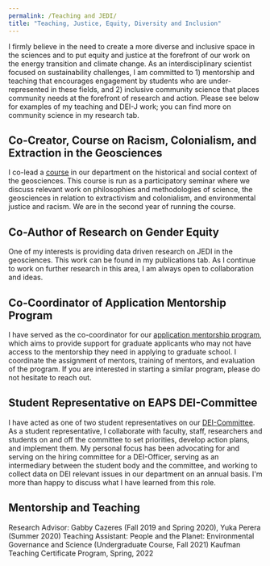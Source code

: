 ```yaml
---
permalink: /Teaching and JEDI/
title: "Teaching, Justice, Equity, Diversity and Inclusion"
---
```


I firmly believe in the need to create a more diverse and inclusive space in the sciences and to put equity and justice at the forefront of our work on the energy transition and climate change. As an interdisciplinary scientist focused on sustainability challenges, I am committed to 1) mentorship and teaching that encourages engagement by students who are under-represented in these fields, and 2) inclusive community science that places community needs at the forefront of research and action. Please see below for examples of my teaching and DEI-J work; you can find more on community science in my research tab.

## Co-Creator, Course on Racism, Colonialism, and Extraction in the Geosciences
I co-lead a [course](http://tide.scripts.mit.edu/home/reading-series/) in our department on the historical and social context of the geosciences. This course is run as a participatory seminar where we discuss relevant work on philosophies and methodologies of science, the geosciences in relation to extractivism and colonialism, and environmental justice and racism. We are in the second year of running the course.

## Co-Author of Research on Gender Equity
One of my interests is providing data driven research on JEDI in the geosciences. This work can be found in my publications tab. As I continue to work on further research in this area, I am always open to collaboration and ideas. 

## Co-Coordinator of Application Mentorship Program
I have served as the co-coordinator for our [application mentorship program](https://sites.google.com/view/eaps-student-advisory-council/application-assistance), which aims to provide support for graduate applicants who may not have access to the mentorship they need in applying to graduate school. I coordinate the assignment of mentors, training of mentors, and evaluation of the program. If you are interested in starting a similar program, please do not hesitate to reach out.

## Student Representative on EAPS DEI-Committee 
I have acted as one of two student representatives on our [DEI-Committee](https://eapsweb.mit.edu/about/diversity-equity-and-inclusion-committee). As a student representative, I collaborate with faculty, staff, researchers and students on and off the committee to set priorities, develop action plans, and implement them. My personal focus has been advocating for and serving on the hiring committee for a DEI-Officer, serving as an intermediary between the student body and the committee, and working to collect data on DEI relevant issues in our department on an annual basis. I'm more than happy to discuss what I have learned from this role.

## Mentorship and Teaching ##
Research Advisor: Gabby Cazeres (Fall 2019 and Spring 2020), Yuka Perera (Summer 2020)
Teaching Assistant: People and the Planet: Environmental Governance and Science (Undergraduate Course, Fall 2021)
Kaufman Teaching Certificate Program, Spring, 2022
